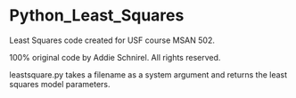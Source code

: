 # Python_Least_Squares
Least Squares code created for USF course MSAN 502. 

100% original code by Addie Schnirel. All rights reserved. 

leastsquare.py takes a filename as a system argument and returns the least squares model parameters. 
